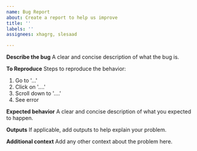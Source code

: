 ```yaml
---
name: Bug Report
about: Create a report to help us improve
title: ''
labels: ''
assignees: xhagrg, slesaad

---
```


**Describe the bug**
A clear and concise description of what the bug is.

**To Reproduce**
Steps to reproduce the behavior:
1. Go to '...'
2. Click on '....'
3. Scroll down to '....'
4. See error

**Expected behavior**
A clear and concise description of what you expected to happen.

**Outputs**
If applicable, add outputs to help explain your problem.

**Additional context**
Add any other context about the problem here.

